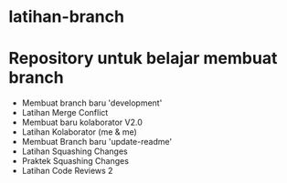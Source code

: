 # latihan-branch
Repository untuk belajar membuat branch
==
- Membuat branch baru 'development'
- Latihan Merge Conflict
- Membuat baru kolaborator V2.0
- Latihan Kolaborator (me & me)
- Membuat Branch baru 'update-readme'
- Latihan Squashing Changes
- Praktek Squashing Changes
- Latihan Code Reviews 2
